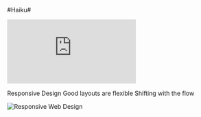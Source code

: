 #Haiku#

![Content First](https://github.com/jaderuscio/web-authoring-1-sp-18/blob/spring-2018/lessons/02-content-first.md)

Responsive Design
Good layouts are flexible
Shifting with the flow 

![Responsive Web Design](https://alistapart.com/article/responsive-web-design)

